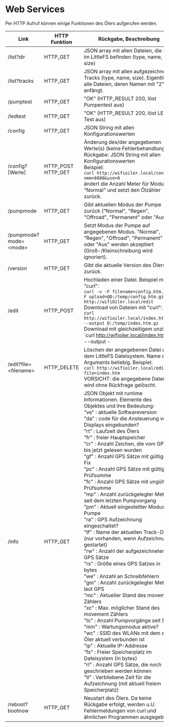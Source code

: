 # Web Services

Per HTTP Aufruf können einige Funktionen des Ölers aufgerufen werden.

| Link                   | HTTP Funktion      | Rückgabe, Beschreibung                                       |
| ---------------------- | ------------------ | ------------------------------------------------------------ |
| /list?dir              | HTTP_GET           | JSON array mit allen Dateien, die sich im LittleFS befinden (type, name, size) |
| /list?tracks           | HTTP_GET           | JSON array mit allen aufgezeichneten Tracks (type, name, size). Eigentlich alle Dateien, deren Namen mit "2" anfängt. |
| /pumptest              | HTTP_GET           | "OK" (HTTP_RESULT 200, löst Pumpentest aus)                  |
| /ledtest               | HTTP_GET           | "OK" (HTTP_RESULT 200, löst LED-Test aus)                    |
| /config                | HTTP_GET           | JSON String mit allen Konfigurationswerten                   |
| /config?[Werte]        | HTTP_POST HTTP_GET | Änderung des/der angegebenen Werte(s) (keine Fehlerbehandlung). <br/>Rückgabe: JSON String mit allen Konfigurationswerten<br/>Beispiel:<br />`curl http://wifioiler.local/config?nmm=8000&use=0` <br />ändert die Anzahl Meter für Modus "Normal" und setzt den Ölzähler zurück. |
| /pumpmode              | HTTP_GET           | Gibt aktuellen Modus der Pumpe zurück ("Normal", "Regen", "Offroad", "Permanent" oder "Aus") |
| /pumpmode?mode=\<mode> | HTTP_GET           | Setzt Modus der Pumpe auf angegebenen Modus. "Normal", "Regen", "Offroad", "Permanent" oder "Aus" werden akzeptiert (Groß-/Kleinschreibung wird ignoriert). |
| /version               | HTTP_GET           | Gibt die aktuelle Version des Ölers zurück.                  |
| /edit                  | HTTP_POST          | Hochladen einer Datei. Beispiel mit "curl": <br />`curl -v -F filename=config.htm.gz -F upload=@D:/temp/config.htm.gz http://wifiOiler.local/edit`<br />Download von Dateien mit "curl":<br />`curl http://wifioiler.local/index.htm.gz --output D:/temp/index.htm.gz`<br />Download mit gleichzeitigem unzip:<br />`curl http://wifioiler.local/index.htm.gz --output -|gzip -d > D:/temp/index.htm` |
| /edit?file=\<filename> | HTTP_DELETE        | Löschen der angegebenen Datei aus dem LittleFS Dateisystem. Name des Arguments beliebig. Beispiel:<br />`curl http://wifioiler.local/edit?file=index.htm`<br />VORSICHT: die angegebene Datei wird ohne Rückfrage gelöscht. |
| /info                  | HTTP_GET           | JSON Objekt mit runtime Informationen. Elemente des Objektes und ihre Bedeutung:<br />"ve" : aktuelle Softwareversion<br/>"da" : code für die Ansteuerung von Displays eingebunden?<br/>"rt" : Laufzeit des Ölers<br/>"fr" : freier Hauptspeicher<br/>"cr" : Anzahl Zeichen, die vom GPS bis jetzt gelesen wurden<br/>"gf" : Anzahl GPS Sätze mit gültigem Fix<br/>"pc" : Anzahl GPS Sätze mit gültiger Prüfsumme<br/>"fc" : Anzahl GPS Sätze mit ungültiger Prüfsumme<br/>"mp" : Anzahl zurückgelegter Meter seit dem letzten Pumpvorgang<br/>"pm" : Aktuell eingestellter Modus der Pumpe<br/>"ra" : GPS Aufzeichnung eingeschaltet?<br/>"tf" : Name der aktuellen Track-Datei (nur vorhanden, wenn Aufzeichnung gestartet)<br/>"rw" : Anzahl der aufgezeichneten GPS Sätze<br/>"rs" : Größe eines GPS Satzes in bytes<br/>"we" : Anzahl an Schreibfehlern<br/>"gm" : Anzahl zurückgelegter Meter laut GPS<br/>"mc" : Aktueller Stand des movement Zählers<br/>"xc" : Max. möglicher Stand des movement Zählers<br/>"tc" : Anzahl Pumpvorgänge seit Start<br/>"mm" : Wartungsmodus aktive?<br/>"wc" : SSID des WLANs mit dem der Öler aktuell verbunden ist<br/>"ip" : Aktuelle IP-Addresse<br/>"fs" : Freier Speicherplatz im Dateisystem (in bytes)<br/>"rl" : Anzahl GPS Sätze, die noch geschrieben werden können<br/>"tl" : Verbliebene Zeit für die Aufzeichnung (mit aktuell freiem Speicherplatz) |
| /reboot?bootnow        | HTTP_GET           | Neustart des Ölers. Da keine Rückgabe erfolgt, werden u.U. Fehlermeldungen von curl und ähnlichen Programmen ausgegeben. |

